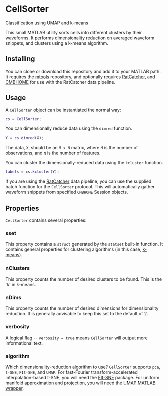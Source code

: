 # CellSorter
Classification using UMAP and k-means

This small MATLAB utility sorts cells into different clusters by their waveforms.
It performs dimensionality reduction on averaged waveform snippets,
and clusters using a k-means algorithm.

## Installing

You can clone or download this repository and add it to your MATLAB path.
It requires the [mtools](https://github.com/sg-s/srinivas.gs_mtools) repository,
and optionally requires [RatCatcher](https://github.com/hasselmonians/RatCatcher),
and [CMBHOME](https://github.com/hasselmonians/CMBHOME)
for use with the RatCatcher data pipeline.

## Usage

A `CellSorter` object can be instantiated the normal way:

```matlab
cs = CellSorter;
```

You can dimensionally reduce data using the `dimred` function.

```matlab
Y = cs.dimred(X);
```

The data, `X`, should be an `M x N` matrix,
where `M` is the number of observations, and `N` is the number of features.

You can cluster the dimensionally-reduced data using the `kcluster` function.

```matlab
labels = cs.kcluster(Y);
```

If you are using the [RatCatcher](https://github.com/hasselmonians/RatCatcher) data pipeline,
you can use the supplied batch function for the `CellSorter` protocol.
This will automatically gather waveform snippets from specified `CMBHOME` Session objects.

## Properties

`CellSorter` contains several properties:

### sset

This property contains a `struct` generated by the `statset` built-in function.
It contains general properties for clustering algorithms (in this case, [k-means](https://www.mathworks.com/help/stats/kmeans.html)).

### nClusters

This property counts the number of desired clusters to be found.
This is the 'k' in k-means.

### nDims

This property counts the number of desired dimensions for dimensionality reduction.
It is generally advisable to keep this set to the default of 2.

### verbosity

A logical flag -- `verbosity = true` means `CellSorter` will output more informational text.

### algorithm

Which dimensionality-reduction algorithm to use?
`CellSorter` supports `pca`, `t-SNE`, `FIt-SNE`, and `UMAP`.
For fast-Fourier transform-accelerated interpolation-based t-SNE,
you will need the [FIt-SNE](https://github.com/KlugerLab/FIt-SNE) package.
For uniform manifold approximation and projection,
you will need the [UMAP MATLAB wrapper](https://github.com/sg-s/umap-matlab-wrapper).
